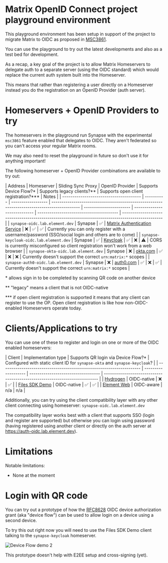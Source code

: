 Matrix OpenID Connect project playground environment
=

This playground environment has been setup in support of the project to migrate Matrix to OIDC as proposed in [MSC3861](https://github.com/matrix-org/matrix-spec-proposals/pull/3861).

You can use the playground to try out the latest developments and also as a test bed for development.

As a recap, a key goal of the project is to allow Matrix Homeservers to delegate auth to a separate server (using the OIDC standard) which would replace the current auth system built into the Homeserver.

This means that rather than registering a user directly on a Homeserver instead you do the registration on an OpenID Provider (auth server).

Homeservers + OpenID Providers to try
==

The homeservers in the playground run Synapse with the experimental `msc3861` feature enabled that  delegates to OIDC. They aren't federated so you can't access your regular Matrix rooms.

We may also need to reset the playground in future so don't use it for anything important!

The following homeserver + OpenID Provider combinations are available to try out:

<a name="homeservers-table"></a>
| Address                                 | Homeserver | Sliding Sync Proxy | OpenID Provider                                                                              | Supports Device Flow?\* | Supports legacy clients?\*\* | Supports open client registration?\*\*\* | Notes                                                                                              |
| --------------------------------------- | ---------- | ------------------ | -------------------------------------------------------------------------------------------- | ----------------------- | ---------------------------- | ---------------------------------------- | -------------------------------------------------------------------------------------------------- |
| `synapse-oidc.lab.element.dev`          | Synapse    | ✅                 | [Matrix Authentication Service](https://github.com/matrix-org/matrix-authentication-service) | ❌                      | ✅                           | ✅                                       | Currently you can only register with a username/password (SSO/social login and others are to come) |
| `synapse-keycloak-oidc.lab.element.dev` | Synapse    | ✅                 | [Keycloak](https://www.keycloak.org)                                                         | ✅                      | ❌                           | ⚠                                       | CORS is currently misconfigured so client registration won't work from a web browser               |
| `synapse-okta-oidc.lab.element.dev`     | Synapse    | ❌                 | [okta.com](https://okta.com)                                                                 | ✅                      | ❌                           | ❌                                       | Currently doesn't support the correct `urn:matrix:*` scopes                                        |
| `synapse-auth0-oidc.lab.element.dev`    | Synapse    | ❌                 | [auth0.com](https://auth0.com)                                                               | ✅                      | ❌                           | ✅                                       | Currently doesn't support the correct `urn:matrix:*` scopes                                        |

\* allows sign in to be completed by scanning QR code on another device

\*\* "legacy" means a client that is not OIDC-native

\*\*\* if open client registration is supported it means that any client can register to use the OP. Open client registration is like how non-OIDC-enabled Homeservers operate today.

Clients/Applications to try
==

You can use one of these to register and login on one or more of the OIDC enabled homeservers:

<a name="clients-table"></a>
| Client                                                                | Implementation type | Supports QR login via Device Flow?* | Configured with static client ID for `synapse-okta` and `synapse-keycloak`? |
| --------------------------------------------------------------------- | ------------------- | ----------------------------------- | --------------------------------------------------------------------------- |
| [Hydrogen](https://hydrogen-oidc.lab.element.dev/)                    | OIDC-native         | ❌                                  | ✅                                                                          |
| [Files SDK Demo](https://files-sdk-demo.client.oidc.lab.element.dev/) | OIDC-native         | ✅                                  | ✅                                                                          |
| [Element Web](https://app.element.io/)                                | OIDC-aware          | n/a                                 | n/a                                                                         |

Additionally, you can try using the client compatibility layer with any other client connecting using homeserver: `synapse-oidc.lab.element.dev`

The compatibility layer works best with a client that supports SSO (login and register are supported) but otherwise you can login using password (having registered using another client or directly on the auth server at https://auth-oidc.lab.element.dev).

Limitations
==

Notable limitations:

- None at the moment

Login with QR code
==

You can try out a prototype of how the [RFC8628](https://datatracker.ietf.org/doc/html/rfc8628) OIDC device authorization grant (aka "device flow") can be used to allow login on a device using a second device.

To try this out right now you will need to use the Files SDK Demo client talking to the `synapse-keycloak` homeserver.

![Device Flow demo 2](https://user-images.githubusercontent.com/6955675/180743561-e2e158cd-2caf-4e43-9eed-9e86da84597c.gif)

This prototype doesn't help with E2EE setup and cross-signing (yet).
